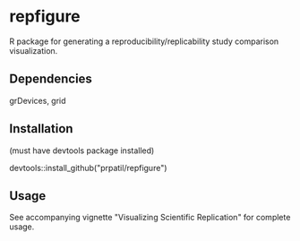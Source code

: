 # repfigure
R package for generating a reproducibility/replicability study comparison visualization.

## Dependencies

grDevices, grid

## Installation

(must have devtools package installed)

devtools::install_github("prpatil/repfigure")

## Usage

See accompanying vignette "Visualizing Scientific Replication" for complete usage.
